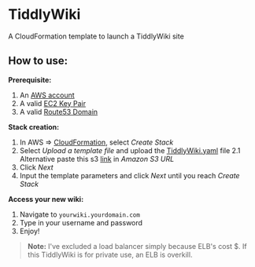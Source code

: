 # TiddlyWiki
A CloudFormation template to launch a TiddlyWiki site

## How to use:
**Prerequisite:**
1. An [AWS account](https://aws.amazon.com/#)
2. A valid [EC2 Key Pair](https://docs.aws.amazon.com/AWSEC2/latest/UserGuide/ec2-key-pairs.html)
3. A valid [Route53 Domain](https://docs.aws.amazon.com/Route53/latest/DeveloperGuide/Welcome.html)

**Stack creation:**
1. In AWS => [CloudFormation](https://docs.aws.amazon.com/AWSCloudFormation/latest/UserGuide/GettingStarted.html), select *Create Stack*
2. Select *Upload a template file* and upload the [TiddlyWiki.yaml](https://raw.githubusercontent.com/Juan007/cloudformation/master/TiddlyWiki/TiddlyWiki.yaml) file
2.1 Alternative paste this s3 [link](https://cf-templates-1coxzaw6pb2ki-eu-west-1.s3-eu-west-1.amazonaws.com/2019206Hl8-TiddlyWiki.yaml) in *Amazon S3 URL*
3. Click *Next*
4. Input the template parameters and click *Next* until you reach *Create Stack*

**Access your new wiki:**
1. Navigate to `yourwiki.yourdomain.com`
2. Type in your username and password
3. Enjoy!

> **Note:** I've excluded a load balancer simply because ELB's cost $. If this TiddlyWiki is for private use, an ELB is overkill.
